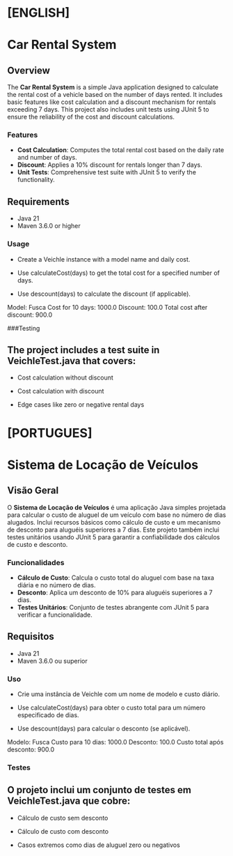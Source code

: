 # [ENGLISH]

# Car Rental System

## Overview

The **Car Rental System** is a simple Java application designed to calculate the rental cost of a vehicle based on the number of days rented. It includes basic features like cost calculation and a discount mechanism for rentals exceeding 7 days. This project also includes unit tests using JUnit 5 to ensure the reliability of the cost and discount calculations.

### Features

- **Cost Calculation**: Computes the total rental cost based on the daily rate and number of days.
- **Discount**: Applies a 10% discount for rentals longer than 7 days.
- **Unit Tests**: Comprehensive test suite with JUnit 5 to verify the functionality.

## Requirements

- Java 21
- Maven 3.6.0 or higher


### Usage

- Create a Veichle instance with a model name and daily cost.

- Use calculateCost(days) to get the total cost for a specified number of days.

- Use descount(days) to calculate the discount (if applicable).


Model: Fusca
Cost for 10 days: 1000.0
Discount: 100.0
Total cost after discount: 900.0

###Testing

## The project includes a test suite in VeichleTest.java that covers:

- Cost calculation without discount

- Cost calculation with discount

- Edge cases like zero or negative rental days

# [PORTUGUES]

# Sistema de Locação de Veículos

## Visão Geral

O **Sistema de Locação de Veículos** é uma aplicação Java simples projetada para calcular o custo de aluguel de um veículo com base no número de dias alugados. Inclui recursos básicos como cálculo de custo e um mecanismo de desconto para aluguéis superiores a 7 dias. Este projeto também inclui testes unitários usando JUnit 5 para garantir a confiabilidade dos cálculos de custo e desconto.

### Funcionalidades

- **Cálculo de Custo**: Calcula o custo total do aluguel com base na taxa diária e no número de dias.
- **Desconto**: Aplica um desconto de 10% para aluguéis superiores a 7 dias.
- **Testes Unitários**: Conjunto de testes abrangente com JUnit 5 para verificar a funcionalidade.

## Requisitos

- Java 21
- Maven 3.6.0 ou superior

### Uso

- Crie uma instância de Veichle com um nome de modelo e custo diário.

- Use calculateCost(days) para obter o custo total para um número especificado de dias.

- Use descount(days) para calcular o desconto (se aplicável).

Modelo: Fusca
Custo para 10 dias: 1000.0
Desconto: 100.0
Custo total após desconto: 900.0

### Testes

## O projeto inclui um conjunto de testes em VeichleTest.java que cobre:

- Cálculo de custo sem desconto

- Cálculo de custo com desconto

- Casos extremos como dias de aluguel zero ou negativos

